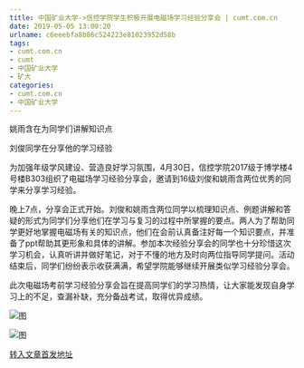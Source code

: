 ```yaml
---
title: 中国矿业大学->信控学院学生积极开展电磁场学习经验分享会 | cumt.com.cn
date: 2019-05-05 13:00:20
urlname: c6eeebfa8b86c524223e81023952d58b
tags: 
- cumt.com.cn
- cumt
- 中国矿业大学
- 矿大
categories:
- cumt.com.cn
- 中国矿业大学
---
```


姚雨含在为同学们讲解知识点

刘俊同学在分享他的学习经验

为加强年级学风建设、营造良好学习氛围，4月30日，信控学院2017级于博学楼4号楼B303组织了电磁场学习经验分享会，邀请到16级刘俊和姚雨含两位优秀的同学来分享学习经验。

晚上7点，分享会正式开始。刘俊和姚雨含两位同学以梳理知识点、例题讲解和答疑的形式为同学们分享他们在学习与复习的过程中所掌握的要点。两人为了帮助同学更好地掌握电磁场有关的知识点，他们在会前认真备注好每一个知识要点，并准备了ppt帮助其更形象和具体的讲解。参加本次经验分享会的同学也十分珍惜这次学习机会，认真听讲并做好笔记，对于不懂的地方及时向两位指导同学提问。活动结束后，同学们纷纷表示收获满满，希望学院能够继续开展类似学习经验分享会。

此次电磁场考前学习经验分享会旨在提高同学们的学习热情，让大家能发现自身学习上的不足，查漏补缺，充分备战考试，取得优异成绩。

![图](http://xwzx.cumt.edu.cn/_upload/article/images/e3/0a/742367554ee6a1f4d9e3baef156c/063a37af-bede-4d3c-82bb-3b5a576b5a5d.jpg)

![图](http://xwzx.cumt.edu.cn/_upload/article/images/e3/0a/742367554ee6a1f4d9e3baef156c/e043842b-df15-4579-ad86-0aae6bd19ea0.jpg)

[转入文章首发地址](http://xwzx.cumt.edu.cn/fb/66/c523a523110/page.htm)